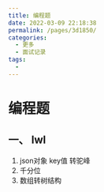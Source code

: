 ```yaml
---
title: 编程题
date: 2022-03-09 22:18:38
permalink: /pages/3d1850/
categories:
  - 更多
  - 面试记录
tags:
  - 
---
```


# 编程题
## 一、 lwl
1. json对象 key值 转驼峰
2. 千分位
3. 数组转树结构
